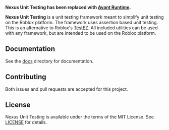 **Nexus Unit Testing has been replaced with [Avant Runtime](https://github.com/Avant-Rbx/Avant-Runtime).**

**Nexus Unit Testing** is a unit testing framework meant to
simplify unit testing on the Roblox platform. The framework
uses assertion based unit testing. This is an alternative to
Roblox's [TestEZ](https://github.com/Roblox/testez). All
included utilities can be used with any framework, but are
intended to be used on the Roblox platform.

## Documentation
See the [docs](docs) directory for documentation.

## Contributing
Both issues and pull requests are accepted for this project.

## License
Nexus Unit Testing is available under the terms of the MIT 
License. See [LICENSE](LICENSE) for details.
